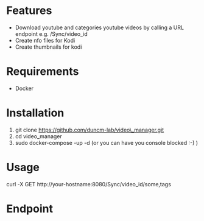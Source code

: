 # Features

+ Download youtube and categories youtube videos by calling a URL endpoint e.g.
/Sync/video\_id
+ Create nfo files for Kodi
+ Create thumbnails for kodi


# Requirements
+ Docker


# Installation

1. git clone https://github.com/duncm-lab/video\_manager.git
2. cd video\_manager
3. sudo docker-compose -up -d (or you can have you console blocked :-) )

# Usage

curl -X GET http://your-hostname:8080/Sync/video\_id/some,tags

# Endpoint


